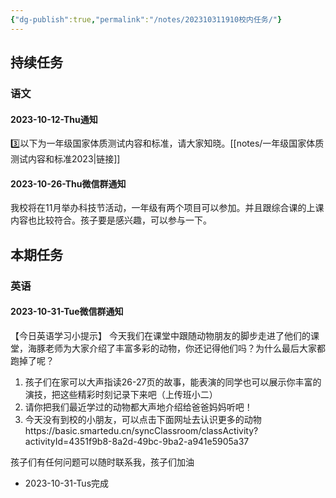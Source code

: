 ```yaml
---
{"dg-publish":true,"permalink":"/notes/202310311910校内任务/"}
---
```




## 持续任务
### 语文
#### 2023-10-12-Thu通知

<div class="transclusion internal-embed is-loaded"><div class="markdown-embed">



3️⃣以下为一年级国家体质测试内容和标准，请大家知晓。[[notes/一年级国家体质测试内容和标准2023\|链接]] 

</div></div>

#### 2023-10-26-Thu微信群通知

<div class="transclusion internal-embed is-loaded"><div class="markdown-embed">



我校将在11月举办科技节活动，一年级有两个项目可以参加。并且跟综合课的上课内容也比较符合。孩子要是感兴趣，可以参与一下。 

</div></div>

## 本期任务
### 英语
#### 2023-10-31-Tue微信群通知
【今日英语学习小提示】
今天我们在课堂中跟随动物朋友的脚步走进了他们的课堂，海豚老师为大家介绍了丰富多彩的动物，你还记得他们吗？为什么最后大家都跑掉了呢？
1. 孩子们在家可以大声指读26-27页的故事，能表演的同学也可以展示你丰富的演技，把这些精彩时刻记录下来吧（上传班小二）
2. 请你把我们最近学过的动物都大声地介绍给爸爸妈妈听吧！
3. 今天没有到校的小朋友，可以点击下面网址去认识更多的动物https://basic.smartedu.cn/syncClassroom/classActivity?activityId=4351f9b8-8a2d-49bc-9ba2-a941e5905a37 

孩子们有任何问题可以随时联系我，孩子们加油
- 2023-10-31-Tus完成